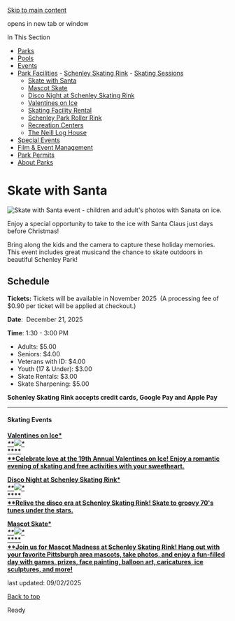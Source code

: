 [Skip to main content](https://www.pittsburghpa.gov/Recreation-Events/Park-Facilities/Schenley-Skating-Rink/Skate-with-Santa#main-content)

opens in new tab or window

In This Section

- [Parks](https://www.pittsburghpa.gov/Recreation-Events/Parks)
- [Pools](https://www.pittsburghpa.gov/Recreation-Events/Pools)
- [Events](https://www.pittsburghpa.gov/Recreation-Events/Events)
- [Park Facilities](https://www.pittsburghpa.gov/Recreation-Events/Park-Facilities)  - [Schenley Skating Rink](https://www.pittsburghpa.gov/Recreation-Events/Park-Facilities/Schenley-Skating-Rink)    - [Skating Sessions](https://www.pittsburghpa.gov/Recreation-Events/Park-Facilities/Schenley-Skating-Rink/Skating-Sessions)
    - [Skate with Santa](https://www.pittsburghpa.gov/Recreation-Events/Park-Facilities/Schenley-Skating-Rink/Skate-with-Santa)
    - [Mascot Skate](https://www.pittsburghpa.gov/Recreation-Events/Park-Facilities/Schenley-Skating-Rink/Mascot-Skate)
    - [Disco Night at Schenley Skating Rink](https://www.pittsburghpa.gov/Recreation-Events/Park-Facilities/Schenley-Skating-Rink/Disco-Night-at-Schenley-Skating-Rink)
    - [Valentines on Ice](https://www.pittsburghpa.gov/Recreation-Events/Park-Facilities/Schenley-Skating-Rink/Valentines-on-Ice)
    - [Skating Facility Rental](https://www.pittsburghpa.gov/Recreation-Events/Park-Facilities/Schenley-Skating-Rink/Skating-Facility-Rental)
    - [Schenley Park Roller Rink](https://www.pittsburghpa.gov/Recreation-Events/Park-Facilities/Schenley-Skating-Rink/Schenley-Park-Roller-Rink)
  - [Recreation Centers](https://www.pittsburghpa.gov/Recreation-Events/Park-Facilities/Recreation-Centers)
  - [The Neill Log House](https://www.pittsburghpa.gov/Recreation-Events/Park-Facilities/The-Neill-Log-House)
- [Special Events](https://www.pittsburghpa.gov/Recreation-Events/Special-Events)
- [Film & Event Management](https://www.pittsburghpa.gov/Recreation-Events/Film-Event-Management)
- [Park Permits](https://www.pittsburghpa.gov/Recreation-Events/Park-Permits)
- [About Parks](https://www.pittsburghpa.gov/Recreation-Events/About-Parks)

# Skate with Santa

![Skate with Santa event - children and adult's photos with Sanata on ice.](https://www.pittsburghpa.gov/files/assets/city/v/3/parks/images/facilities/12230_santaskatebanner.jpg?w=800&h=184)

Enjoy a special opportunity to take to the ice with Santa Claus just days before Christmas!

Bring along the kids and the camera to capture these holiday memories. This event includes great musicand the chance to skate outdoors in beautiful Schenley Park!

## Schedule

**Tickets:** Tickets will be available in November 2025  (A processing fee of $0.90 per ticket will be applied at checkout.)

**Date**:  December 21, 2025

**Time**: 1:30 - 3:00 PM

- Adults: $5.00
- Seniors: $4.00
- Veterans with ID: $4.00
- Youth (17 & Under): $3.00
- Skate Rentals: $3.00
- Skate Sharpening: $5.00

**Schenley Skating Rink accepts credit cards, Google Pay and Apple Pay**

* * *

#### **Skating Events**

**[**Valentines on Ice**\**\
**![](https://www.pittsburghpa.gov/files/assets/city/v/2/parks/images/facilities/v-on-ice.jpg?dimension=smallthumbnail&w=150&h=100)\**\
**\**\
**Celebrate love at the 19th Annual Valentines on Ice! Enjoy a romantic evening of skating and free activities with your sweetheart.](https://www.pittsburghpa.gov/Recreation-Events/Park-Facilities/Schenley-Skating-Rink/Valentines-on-Ice)**

**[**Disco Night at Schenley Skating Rink**\**\
**![](https://www.pittsburghpa.gov/files/assets/city/v/1/parks/images/facilities/4386_dico-night.png?dimension=smallthumbnail&w=150&h=100)\**\
**\**\
**Relive the disco era at Schenley Skating Rink! Skate to groovy 70's tunes under the stars.](https://www.pittsburghpa.gov/Recreation-Events/Park-Facilities/Schenley-Skating-Rink/Disco-Night-at-Schenley-Skating-Rink)**

**[**Mascot Skate**\**\
**![](https://www.pittsburghpa.gov/files/assets/city/v/1/parks/images/facilities/12229_mascotskatebanner.jpg?dimension=smallthumbnail&w=150&h=100)\**\
**\**\
**Join us for Mascot Madness at Schenley Skating Rink! Hang out with your favorite Pittsburgh area mascots, take photos, and enjoy a fun-filled day with games, prizes, face painting, balloon art, caricatures, ice sculptures, and more!](https://www.pittsburghpa.gov/Recreation-Events/Park-Facilities/Schenley-Skating-Rink/Mascot-Skate)**

last updated: 09/02/2025

[Back to top](https://www.pittsburghpa.gov/Recreation-Events/Park-Facilities/Schenley-Skating-Rink/Skate-with-Santa#body-top)

Ready

